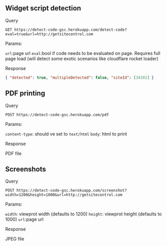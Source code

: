 ## Widget script detection

Query

`GET https://detect-code-gsc.herokuapp.com/detect-code?eval=true&url=http://getsitecontrol.com`

Params:

`url`:page url
`eval`:bool if code needs to be evaluated on page. Requires full page load (will detect some exotic scenarios like cloudflare rocket loader)

Response

```json
{ "detected": true, "multipleDetected": false, "siteId": [34201] }
```

## PDF printing

Query

`POST https://detect-code-gsc.herokuapp.com/pdf`

Params:

`content-type`: should ve set to `text/html`
`body`: html to print

Response

PDF file


## Screenshots

Query

`POST https://detect-code-gsc.herokuapp.com/screenshot?width=1200&height=1000&url=http://getsitecontrol.com`

Params:

`width`: viewprot width (defaults to 1200)
`height`: viewprot height (defaults to 1000)
`url`:page url

Response

JPEG file
